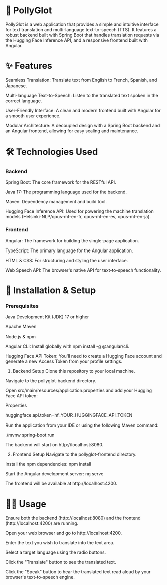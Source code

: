 # 🦜 PollyGlot
PollyGlot is a web application that provides a simple and intuitive interface for text translation and multi-language text-to-speech (TTS). It features a robust backend built with Spring Boot that handles translation requests via the Hugging Face Inference API, and a responsive frontend built with Angular.

# ✨ Features
Seamless Translation: Translate text from English to French, Spanish, and Japanese.

Multi-language Text-to-Speech: Listen to the translated text spoken in the correct language.

User-Friendly Interface: A clean and modern frontend built with Angular for a smooth user experience.

Modular Architecture: A decoupled design with a Spring Boot backend and an Angular frontend, allowing for easy scaling and maintenance.

# 🛠️ Technologies Used
### Backend
Spring Boot: The core framework for the RESTful API.

Java 17: The programming language used for the backend.

Maven: Dependency management and build tool.

Hugging Face Inference API: Used for powering the machine translation models (Helsinki-NLP/opus-mt-en-fr, opus-mt-en-es, opus-mt-en-ja).

### Frontend
Angular: The framework for building the single-page application.

TypeScript: The primary language for the Angular application.

HTML & CSS: For structuring and styling the user interface.

Web Speech API: The browser's native API for text-to-speech functionality.

# 🚀 Installation & Setup
### Prerequisites
Java Development Kit (JDK) 17 or higher

Apache Maven

Node.js & npm

Angular CLI: Install globally with npm install -g @angular/cli.

Hugging Face API Token: You'll need to create a Hugging Face account and generate a new Access Token from your profile settings.

1. Backend Setup
Clone this repository to your local machine.

Navigate to the pollyglot-backend directory.

Open src/main/resources/application.properties and add your Hugging Face API token:

Properties

huggingface.api.token=hf_YOUR_HUGGINGFACE_API_TOKEN

Run the application from your IDE or using the following Maven command:

./mvnw spring-boot:run

The backend will start on http://localhost:8080.

2. Frontend Setup
Navigate to the pollyglot-frontend directory.

Install the npm dependencies:
npm install

Start the Angular development server:
ng serve

The frontend will be available at http://localhost:4200.

# 👨‍💻 Usage
Ensure both the backend (http://localhost:8080) and the frontend (http://localhost:4200) are running.

Open your web browser and go to http://localhost:4200.

Enter the text you wish to translate into the text area.

Select a target language using the radio buttons.

Click the "Translate" button to see the translated text.

Click the "Speak" button to hear the translated text read aloud by your browser's text-to-speech engine.
